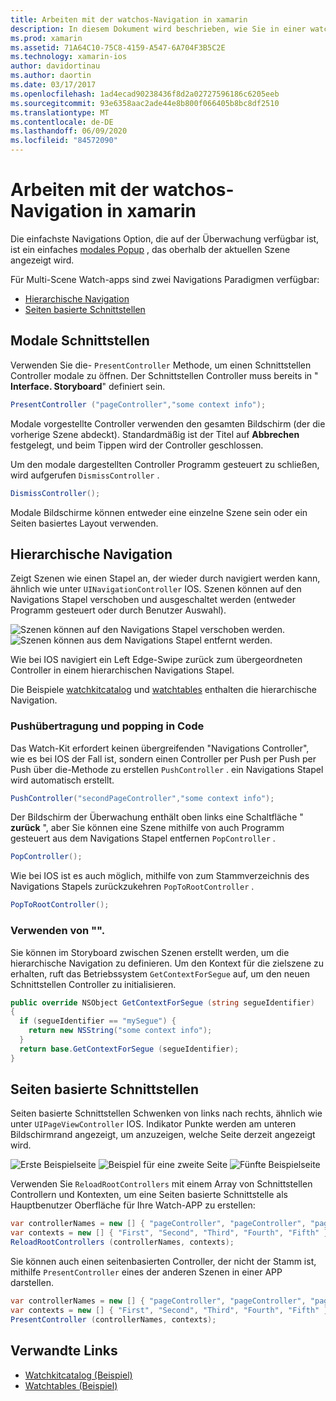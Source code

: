 ```yaml
---
title: Arbeiten mit der watchos-Navigation in xamarin
description: In diesem Dokument wird beschrieben, wie Sie in einer watchos-Anwendung mit der Navigation arbeiten. Es werden modale Schnittstellen, hierarchische Navigation und Seiten basierte Schnittstellen erläutert.
ms.prod: xamarin
ms.assetid: 71A64C10-75C8-4159-A547-6A704F3B5C2E
ms.technology: xamarin-ios
author: davidortinau
ms.author: daortin
ms.date: 03/17/2017
ms.openlocfilehash: 1ad4ecad90238436f8d2a02727596186c6205eeb
ms.sourcegitcommit: 93e6358aac2ade44e8b800f066405b8bc8df2510
ms.translationtype: MT
ms.contentlocale: de-DE
ms.lasthandoff: 06/09/2020
ms.locfileid: "84572090"
---
```

# <a name="working-with-watchos-navigation-in-xamarin"></a>Arbeiten mit der watchos-Navigation in xamarin

Die einfachste Navigations Option, die auf der Überwachung verfügbar ist, ist ein einfaches [modales Popup](#modal) , das oberhalb der aktuellen Szene angezeigt wird.

Für Multi-Scene Watch-apps sind zwei Navigations Paradigmen verfügbar:

- [Hierarchische Navigation](#Hierarchical_Navigation)
- [Seiten basierte Schnittstellen](#Page-Based_Interfaces)

<a name="modal"></a>

## <a name="modal-interfaces"></a>Modale Schnittstellen

Verwenden Sie die- `PresentController` Methode, um einen Schnittstellen Controller modale zu öffnen. Der Schnittstellen Controller muss bereits in " **Interface. Storyboard**" definiert sein.

```csharp
PresentController ("pageController","some context info");
```

Modale vorgestellte Controller verwenden den gesamten Bildschirm (der die vorherige Szene abdeckt). Standardmäßig ist der Titel auf **Abbrechen** festgelegt, und beim Tippen wird der Controller geschlossen.

Um den modale dargestellten Controller Programm gesteuert zu schließen, wird aufgerufen `DismissController` .

```csharp
DismissController();
```

Modale Bildschirme können entweder eine einzelne Szene sein oder ein Seiten basiertes Layout verwenden.

<a name="Hierarchical_Navigation"></a>

## <a name="hierarchical-navigation"></a>Hierarchische Navigation

Zeigt Szenen wie einen Stapel an, der wieder durch navigiert werden kann, ähnlich wie unter `UINavigationController` IOS. Szenen können auf den Navigations Stapel verschoben und ausgeschaltet werden (entweder Programm gesteuert oder durch Benutzer Auswahl).

![](navigation-images/hierarchy-1.png "Szenen können auf den Navigations Stapel verschoben werden.") ![](navigation-images/hierarchy-2.png "Szenen können aus dem Navigations Stapel entfernt werden.")

Wie bei IOS navigiert ein Left Edge-Swipe zurück zum übergeordneten Controller in einem hierarchischen Navigations Stapel.

Die Beispiele [watchkitcatalog](https://docs.microsoft.com/samples/xamarin/ios-samples/watchos-watchkitcatalog) und [watchtables](https://docs.microsoft.com/samples/xamarin/ios-samples/watchos-watchtables) enthalten die hierarchische Navigation.

### <a name="pushing-and-popping-in-code"></a>Pushübertragung und popping in Code

Das Watch-Kit erfordert keinen übergreifenden "Navigations Controller", wie es bei IOS der Fall ist, sondern einen Controller per Push per Push per Push über die-Methode zu erstellen `PushController` . ein Navigations Stapel wird automatisch erstellt.

```csharp
PushController("secondPageController","some context info");
```

Der Bildschirm der Überwachung enthält oben links eine Schaltfläche " **zurück** ", aber Sie können eine Szene mithilfe von auch Programm gesteuert aus dem Navigations Stapel entfernen `PopController` .

```csharp
PopController();
```

Wie bei IOS ist es auch möglich, mithilfe von zum Stammverzeichnis des Navigations Stapels zurückzukehren `PopToRootController` .

```csharp
PopToRootController();
```

### <a name="using-segues"></a>Verwenden von "".

Sie können im Storyboard zwischen Szenen erstellt werden, um die hierarchische Navigation zu definieren. Um den Kontext für die zielszene zu erhalten, ruft das Betriebssystem `GetContextForSegue` auf, um den neuen Schnittstellen Controller zu initialisieren.

```csharp
public override NSObject GetContextForSegue (string segueIdentifier)
{
  if (segueIdentifier == "mySegue") {
    return new NSString("some context info");
  }
  return base.GetContextForSegue (segueIdentifier);
}
```

<a name="Page-Based_Interfaces"></a>

## <a name="page-based-interfaces"></a>Seiten basierte Schnittstellen

Seiten basierte Schnittstellen Schwenken von links nach rechts, ähnlich wie unter `UIPageViewController` IOS. Indikator Punkte werden am unteren Bildschirmrand angezeigt, um anzuzeigen, welche Seite derzeit angezeigt wird.

![](navigation-images/paged-1.png "Erste Beispielseite") ![](navigation-images/paged-2.png "Beispiel für eine zweite Seite") ![](navigation-images/paged-5.png "Fünfte Beispielseite")

Verwenden Sie `ReloadRootControllers` mit einem Array von Schnittstellen Controllern und Kontexten, um eine Seiten basierte Schnittstelle als Hauptbenutzer Oberfläche für Ihre Watch-APP zu erstellen:

```csharp
var controllerNames = new [] { "pageController", "pageController", "pageController", "pageController", "pageController" };
var contexts = new [] { "First", "Second", "Third", "Fourth", "Fifth" };
ReloadRootControllers (controllerNames, contexts);
```

Sie können auch einen seitenbasierten Controller, der nicht der Stamm ist, mithilfe `PresentController` eines der anderen Szenen in einer APP darstellen.

```csharp
var controllerNames = new [] { "pageController", "pageController", "pageController", "pageController", "pageController" };
var contexts = new [] { "First", "Second", "Third", "Fourth", "Fifth" };
PresentController (controllerNames, contexts);
```

## <a name="related-links"></a>Verwandte Links

- [Watchkitcatalog (Beispiel)](https://docs.microsoft.com/samples/xamarin/ios-samples/watchos-watchkitcatalog)
- [Watchtables (Beispiel)](https://developer.xamarin.com//samples/monotouch/watchOS/WatchTables/)
